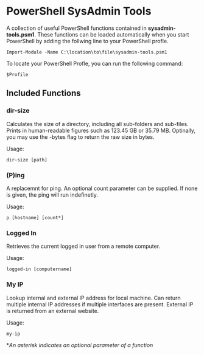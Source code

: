 # PowerShell SysAdmin Tools

A collection of useful PowerShell functions contained in **sysadmin-tools.psm1**. These functions can be loaded automatically when you start PowerShell by adding the follwing line to your PowerShell profle.

    Import-Module -Name C:\location\to\file\sysadmin-tools.psm1

To locate your PowerShell Profle, you can run the following command:

    $Profile

## Included Functions

### dir-size

Calculates the size of a directory, including all sub-folders and sub-files. Prints in human-readable figures such as 123.45 GB or 35.79 MB. Optinally, you may use the -bytes flag to return the raw size in bytes.

Usage:

    dir-size [path]

### (P)ing

A replacemnt for ping. An optional count parameter can be supplied. If none is given, the ping will run indefinetly.

Usage:

    p [hostname] [count*]

### Logged In

Retrieves the current logged in user from a remote computer.

Usage:

    logged-in [computername]

### My IP

Lookup internal and external IP address for local machine. Can return multiple internal IP addresses if multiple interfaces are present. External IP is returned from an external website.

Usage:

    my-ip

**An asterisk indicates an optional parameter of a function*
